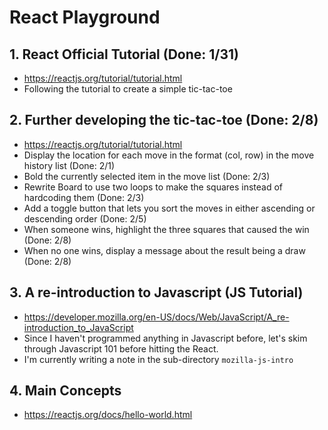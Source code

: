 # React Playground

## 1. React Official Tutorial (Done: 1/31)
- https://reactjs.org/tutorial/tutorial.html
- Following the tutorial to create a simple tic-tac-toe

## 2. Further developing the tic-tac-toe (Done: 2/8)
- https://reactjs.org/tutorial/tutorial.html
- Display the location for each move in the format (col, row) in the move history list (Done: 2/1)
- Bold the currently selected item in the move list (Done: 2/3)
- Rewrite Board to use two loops to make the squares instead of hardcoding them (Done: 2/3)
- Add a toggle button that lets you sort the moves in either ascending or descending order (Done: 2/5)
- When someone wins, highlight the three squares that caused the win (Done: 2/8)
- When no one wins, display a message about the result being a draw (Done: 2/8)

## 3. A re-introduction to Javascript (JS Tutorial)
- https://developer.mozilla.org/en-US/docs/Web/JavaScript/A_re-introduction_to_JavaScript
- Since I haven't programmed anything in Javascript before, let's skim through Javascript 101 before hitting the React.
- I'm currently writing a note in the sub-directory `mozilla-js-intro`

## 4. Main Concepts
- https://reactjs.org/docs/hello-world.html
